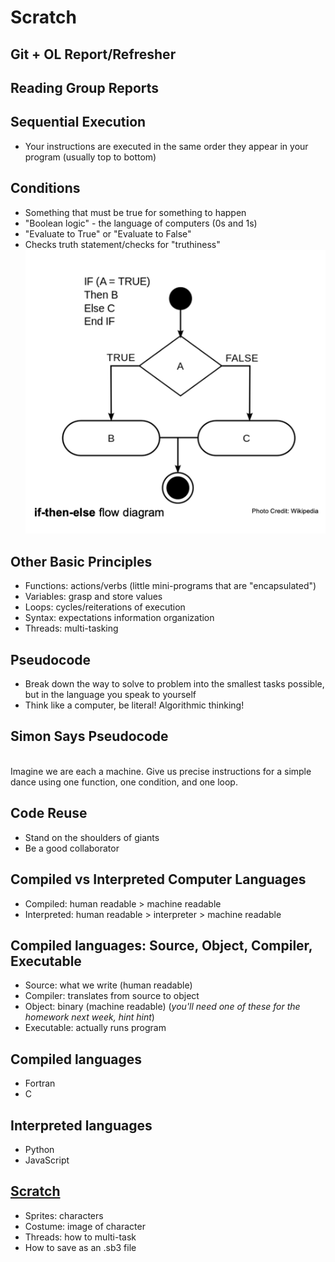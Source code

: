 # Scratch

## Git + OL Report/Refresher

## Reading Group Reports

## Sequential Execution
- Your instructions are executed in the same order they appear in your program (usually top to bottom)

## Conditions
- Something that must be true for something to happen
- "Boolean logic" - the language of computers (0s and 1s)
- "Evaluate to True" or "Evaluate to False"
- Checks truth statement/checks for "truthiness"
![](img/conditions.png)

## Other Basic Principles
- Functions: actions/verbs (little mini-programs that are "encapsulated")
- Variables: grasp and store values
- Loops: cycles/reiterations of execution
- Syntax: expectations information organization
- Threads: multi-tasking

## Pseudocode
- Break down the way to solve to problem into the smallest tasks possible, but in the language you speak to yourself
- Think like a computer, be literal! Algorithmic thinking!

## Simon Says Pseudocode
<br>Imagine we are each a machine. Give us precise instructions for a simple dance using one function, one condition, and one loop.</br>

## Code Reuse
- Stand on the shoulders of giants
- Be a good collaborator

## Compiled vs Interpreted Computer Languages
- Compiled: human readable > machine readable
- Interpreted: human readable > interpreter > machine readable

## Compiled languages: Source, Object, Compiler, Executable
- Source: what we write (human readable)
- Compiler: translates from source to object
- Object: binary (machine readable) (*you'll need one of these for the homework next week, hint hint*)
- Executable: actually runs program

## Compiled languages
- Fortran
- C

## Interpreted languages
- Python
- JavaScript

## [Scratch](https://scratch.mit.edu/)
- Sprites: characters
- Costume: image of character
- Threads: how to multi-task
- How to save as an .sb3 file
